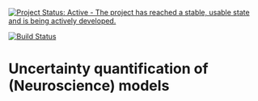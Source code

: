 [![Project Status: Active - The project has reached a stable, usable state and is being actively developed.](http://www.repostatus.org/badges/latest/active.svg)](http://www.repostatus.org/#active)

[![Build Status](https://travis-ci.com/simetenn/uncertainpy.png?branch=master)](https://travis-ci.com/simetenn/uncertainpy)


# Uncertainty quantification of (Neuroscience) models
